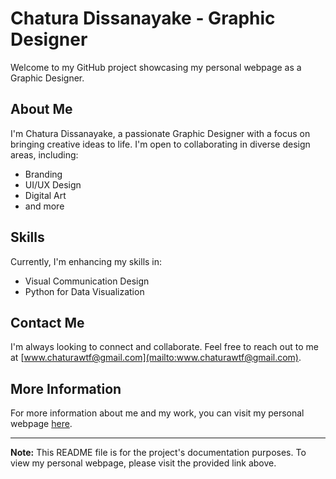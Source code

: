 # Chatura Dissanayake - Graphic Designer

Welcome to my GitHub project showcasing my personal webpage as a Graphic Designer.

## About Me

I'm Chatura Dissanayake, a passionate Graphic Designer with a focus on bringing creative ideas to life. I'm open to collaborating in diverse design areas, including:

- Branding
- UI/UX Design
- Digital Art
- and more

## Skills

Currently, I'm enhancing my skills in:

- Visual Communication Design
- Python for Data Visualization

## Contact Me

I'm always looking to connect and collaborate. Feel free to reach out to me at [www.chaturawtf@gmail.com](mailto:www.chaturawtf@gmail.com).

## More Information

For more information about me and my work, you can visit my personal webpage [here](https://your-website-url.com).

---

**Note:** This README file is for the project's documentation purposes. To view my personal webpage, please visit the provided link above.
